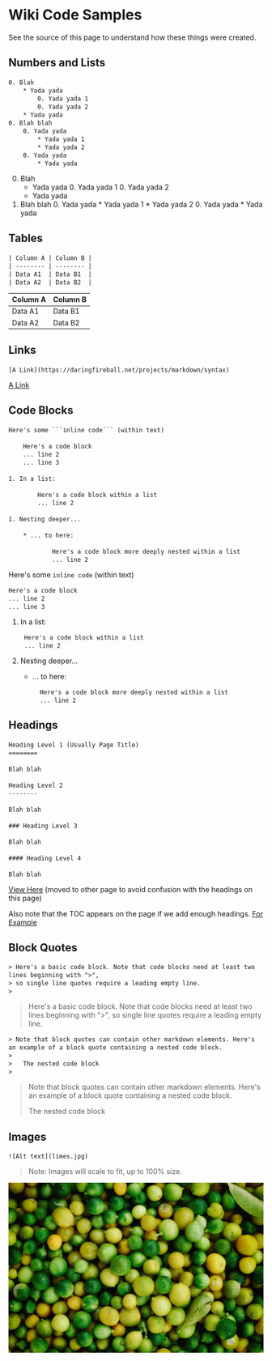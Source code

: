 Wiki Code Samples
================

See the source of this page to understand how these things were created.

Numbers and Lists
----------------

	0. Blah
		* Yada yada
			0. Yada yada 1
			0. Yada yada 2
		* Yada yada
	0. Blah blah
		0. Yada yada
			* Yada yada 1
			* Yada yada 2
		0. Yada yada
			* Yada yada

0. Blah
	* Yada yada
		0. Yada yada 1
		0. Yada yada 2
	* Yada yada
0. Blah blah
	0. Yada yada
		* Yada yada 1
		* Yada yada 2
	0. Yada yada
		* Yada yada

Tables
----------------

	| Column A | Column B |
	| -------- | -------- |
	| Data A1  | Data B1  |
	| Data A2  | Data B2  |

| Column A | Column B |
| -------- | -------- |
| Data A1  | Data B1  |
| Data A2  | Data B2  |

Links
----------------

	[A Link](https://daringfireball.net/projects/markdown/syntax)

[A Link](https://daringfireball.net/projects/markdown/syntax)

Code Blocks
----------------

	Here's some ```inline code``` (within text)

		Here's a code block
		... line 2
		... line 3

	1. In a list:

			Here's a code block within a list
			... line 2

	1. Nesting deeper...

		* ... to here:

				Here's a code block more deeply nested within a list
				... line 2

Here's some ```inline code``` (within text)

	Here's a code block
	... line 2
	... line 3

1. In a list:

		Here's a code block within a list
		... line 2

1. Nesting deeper...

	* ... to here:

			Here's a code block more deeply nested within a list
			... line 2

Headings
----------------

	Heading Level 1 (Usually Page Title)
	========

	Blah blah

	Heading Level 2
	--------

	Blah blah

	### Heading Level 3

	Blah blah

	#### Heading Level 4

	Blah blah

[View Here](Wiki-Code-Samples_Headings-Demo.md) (moved to other page to avoid confusion with the headings on this page)

Also note that the TOC appears on the page if we add enough headings. [For Example](Wiki-Code-Samples_Headings-Demo_More-Headings.md)

	
Block Quotes
----------------

	> Here's a basic code block. Note that code blocks need at least two lines beginning with ">",
	> so single line quotes require a leading empty line.
	> 

> Here's a basic code block. Note that code blocks need at least two lines beginning with ">",
> so single line quotes require a leading empty line.
> 

	> Note that block quotes can contain other markdown elements. Here's an example of a block quote containing a nested code block.
	> 
	> 	The nested code block
	> 

> Note that block quotes can contain other markdown elements. Here's an example of a block quote containing a nested code block.
> 
> 	The nested code block
> 

Images
----------------

	![Alt text](limes.jpg)

>
> Note: Images will scale to fit, up to 100% size.

![Alt text](limes.jpg)
